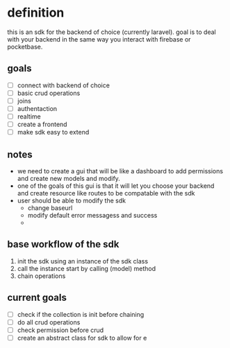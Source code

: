 # definition

this is an sdk for the backend of choice (currently laravel). goal is to deal with your backend in the same way you interact with firebase or pocketbase.

## goals

- [ ] connect with backend of choice
- [ ] basic crud operations
- [ ] joins
- [ ] authentaction
- [ ] realtime
- [ ] create a frontend
- [ ] make sdk easy to extend

## notes

- we need to create a gui that will be like a dashboard to add permissions and create new models and modify.
- one of the goals of this gui is that it will let you choose your backend and create resource like routes to be compatable with the sdk
- user should be able to modify the sdk
  - change baseurl
  - modify default error messagess and success
  -

## base workflow of the sdk

1. init the sdk using an instance of the sdk class
2. call the instance start by calling (model) method
3. chain operations

## current goals

- [ ] check if the collection is init before chaining
- [ ] do all crud operations
- [ ] check permission before crud
- [ ] create an abstract class for sdk to allow for e
